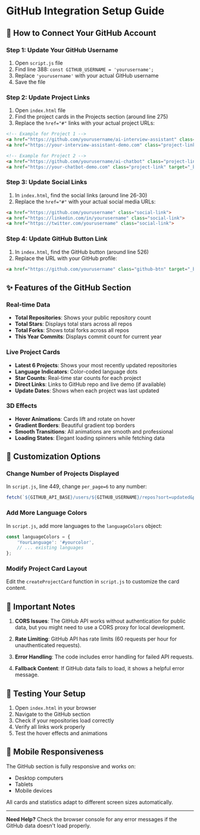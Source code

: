 # GitHub Integration Setup Guide

## 🚀 How to Connect Your GitHub Account

### Step 1: Update Your GitHub Username
1. Open `script.js` file
2. Find line 388: `const GITHUB_USERNAME = 'yourusername';`
3. Replace `'yourusername'` with your actual GitHub username
4. Save the file

### Step 2: Update Project Links
1. Open `index.html` file
2. Find the project cards in the Projects section (around line 275)
3. Replace the `href="#"` links with your actual project URLs:

```html
<!-- Example for Project 1 -->
<a href="https://github.com/yourusername/ai-interview-assistant" class="project-link" target="_blank">
<a href="https://your-interview-assistant-demo.com" class="project-link" target="_blank">

<!-- Example for Project 2 -->
<a href="https://github.com/yourusername/ai-chatbot" class="project-link" target="_blank">
<a href="https://your-chatbot-demo.com" class="project-link" target="_blank">
```

### Step 3: Update Social Links
1. In `index.html`, find the social links (around line 26-30)
2. Replace the `href="#"` with your actual social media URLs:

```html
<a href="https://github.com/yourusername" class="social-link">
<a href="https://linkedin.com/in/yourusername" class="social-link">
<a href="https://twitter.com/yourusername" class="social-link">
```

### Step 4: Update GitHub Button Link
1. In `index.html`, find the GitHub button (around line 526)
2. Replace the URL with your GitHub profile:

```html
<a href="https://github.com/yourusername" class="github-btn" target="_blank">
```

## ✨ Features of the GitHub Section

### Real-time Data
- **Total Repositories**: Shows your public repository count
- **Total Stars**: Displays total stars across all repos
- **Total Forks**: Shows total forks across all repos
- **This Year Commits**: Displays commit count for current year

### Live Project Cards
- **Latest 6 Projects**: Shows your most recently updated repositories
- **Language Indicators**: Color-coded language dots
- **Star Counts**: Real-time star counts for each project
- **Direct Links**: Links to GitHub repo and live demo (if available)
- **Update Dates**: Shows when each project was last updated

### 3D Effects
- **Hover Animations**: Cards lift and rotate on hover
- **Gradient Borders**: Beautiful gradient top borders
- **Smooth Transitions**: All animations are smooth and professional
- **Loading States**: Elegant loading spinners while fetching data

## 🔧 Customization Options

### Change Number of Projects Displayed
In `script.js`, line 449, change `per_page=6` to any number:
```javascript
fetch(`${GITHUB_API_BASE}/users/${GITHUB_USERNAME}/repos?sort=updated&per_page=10`)
```

### Add More Language Colors
In `script.js`, add more languages to the `languageColors` object:
```javascript
const languageColors = {
    'YourLanguage': '#yourcolor',
    // ... existing languages
};
```

### Modify Project Card Layout
Edit the `createProjectCard` function in `script.js` to customize the card content.

## 🚨 Important Notes

1. **CORS Issues**: The GitHub API works without authentication for public data, but you might need to use a CORS proxy for local development.

2. **Rate Limiting**: GitHub API has rate limits (60 requests per hour for unauthenticated requests).

3. **Error Handling**: The code includes error handling for failed API requests.

4. **Fallback Content**: If GitHub data fails to load, it shows a helpful error message.

## 🎯 Testing Your Setup

1. Open `index.html` in your browser
2. Navigate to the GitHub section
3. Check if your repositories load correctly
4. Verify all links work properly
5. Test the hover effects and animations

## 📱 Mobile Responsiveness

The GitHub section is fully responsive and works on:
- Desktop computers
- Tablets
- Mobile devices

All cards and statistics adapt to different screen sizes automatically.

---

**Need Help?** Check the browser console for any error messages if the GitHub data doesn't load properly.
